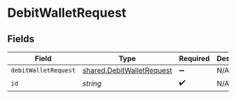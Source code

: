 # DebitWalletRequest


## Fields

| Field                                                                  | Type                                                                   | Required                                                               | Description                                                            |
| ---------------------------------------------------------------------- | ---------------------------------------------------------------------- | ---------------------------------------------------------------------- | ---------------------------------------------------------------------- |
| `debitWalletRequest`                                                   | [shared.DebitWalletRequest](../../models/shared/debitwalletrequest.md) | :heavy_minus_sign:                                                     | N/A                                                                    |
| `id`                                                                   | *string*                                                               | :heavy_check_mark:                                                     | N/A                                                                    |